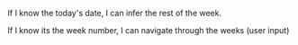 If I know the today's date, I can infer the rest of the week.

If I know its the week number, I can navigate through the weeks (user input)